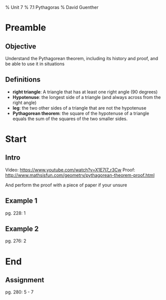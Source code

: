 % Unit 7
% 7.1 Pythagoras
% David Guenther

# Preamble

## Objective

Understand the Pythagorean theorem, including its history and proof, and be able to use it in situations

## Definitions

* **right triangle**: A triangle that has at least one right angle (90 degrees)
* **Hypotenuse**: the longest side of a triangle (and always across from the right angle)
* **leg**: the two other sides of a triangle that are not the hypotenuse
* **Pythagorean theorem**: the square of the hypotenuse of a triangle equals the sum of the squares of the two smaller sides.

# Start

## Intro

Video: https://www.youtube.com/watch?v=X1E7I7_r3Cw
Proof: http://www.mathsisfun.com/geometry/pythagorean-theorem-proof.html

And perform the proof with a piece of paper if your unsure

## Example 1

pg. 228: 1

## Example 2

pg. 276: 2

# End

## Assignment

pg. 280: 5 - 7
